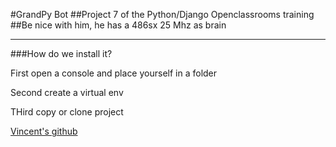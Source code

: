 #GrandPy Bot
##Project 7 of the Python/Django Openclassrooms training
##Be nice with him, he has a 486sx 25 Mhz as brain

---

###How do we install it?

First open a console and place yourself in a folder

Second create a virtual env

THird copy or clone project



[Vincent's github](https://github.com/Vincent74230/Projet_7)